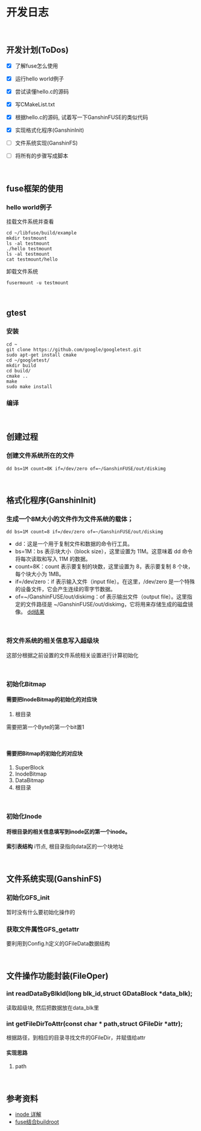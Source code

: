 # 开发日志

<br>

## 开发计划(ToDos)
- [x] 了解fuse怎么使用  
- [x] 运行hello world例子
- [x] 尝试读懂hello.c的源码
- [x] 写CMakeList.txt
- [x] 根据hello.c的源码, 试着写一下GanshinFUSE的类似代码
- [x] 实现格式化程序(GanshinInit)
- [ ] 文件系统实现(GanshinFS)
- [ ] 将所有的步骤写成脚本


<br>

## fuse框架的使用
### hello world例子
挂载文件系统并查看
```shell
cd ~/libfuse/build/example
mkdir testmount
ls -al testmount
./hello testmount
ls -al testmount
cat testmount/hello
```

卸载文件系统
```shell
fusermount -u testmount
```

<br>

## gtest
### 安装
```shell
cd ~
git clone https://github.com/google/googletest.git
sudo apt-get install cmake
cd ~/googletest/
mkdir build
cd build/
cmake ..
make
sudo make install
```

### 编译


<br>

## 创建过程
### 创建文件系统所在的文件 
```shell
dd bs=1M count=8K if=/dev/zero of=~/GanshinFUSE/out/diskimg
```

<br>

## 格式化程序(GanshinInit)
### 生成一个8M大小的文件作为文件系统的载体；
```shell
dd bs=1M count=8 if=/dev/zero of=~/GanshinFUSE/out/diskimg
```
- dd：这是一个用于复制文件和数据的命令行工具。
- bs=1M：bs 表示块大小（block size），这里设置为 11M。这意味着 dd 命令将每次读取和写入 11M 的数据。
- count=8K：count 表示要复制的块数，这里设置为 8，表示要复制 8 个块，每个块大小为 1MB。
- if=/dev/zero：if 表示输入文件（input file）。在这里，/dev/zero 是一个特殊的设备文件，它会产生连续的零字节数据。
- of=~/GanshinFUSE/out/diskimg：of 表示输出文件（output file）。这里指定的文件路径是 ~/GanshinFUSE/out/diskimg，它将用来存储生成的磁盘镜像。
[dd结果](assets/dd.png)

<br>

### 将文件系统的相关信息写入超级块
这部分根据之前设置的文件系统相关设置进行计算初始化

<br>

### 初始化Bitmap
#### 需要把InodeBitmap的初始化的对应块
1. 根目录

需要把第一个Byte的第一个bit置1

<br>

#### 需要把Bitmap的初始化的对应块
1. SuperBlock
2. InodeBitmap
3. DataBitmap
4. 根目录

<br>


### 初始化Inode
#### 将根目录的相关信息填写到inode区的第一个inode。
**索引表结构**
i节点, 根目录指向data区的一个块地址

<br>

## 文件系统实现(GanshinFS)
### 初始化GFS_init
暂时没有什么要初始化操作的

### 获取文件属性GFS_getattr
要利用到Config.h定义的GFileData数据结构

<br>

## 文件操作功能封装(FileOper)
### int readDataByBlkId(long blk_id,struct GDataBlock *data_blk);
读取超级块, 然后把数据放在data_blk里

### int getFileDirToAttr(const char * path,struct GFileDir *attr);
根据路径，到相应的目录寻找文件的GFileDir，并赋值给attr
#### 实现思路
1. path

<br>

## 参考资料

- [inode 详解](https://www.cnblogs.com/llife/p/11470668.html)
- [fuse结合buildroot](https://cloud.tencent.com/developer/article/1006138?areaSource=106002.3)